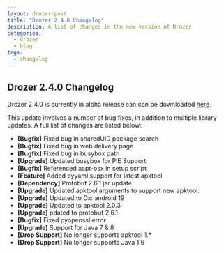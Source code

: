 ```yaml
---
layout: drozer-post
title: "Drozer 2.4.0 Changelog"
description: A list of changes in the new version of Drozer
categories:
  - drozer
  - blog
tags:
  - changelog
---
```


## Drozer 2.4.0 Changelog

Drozer 2.4.0 is currently in alpha release can can be downloaded [here](https://github.com/mwrlabs/drozer/releases/tag/2.4.0-alpha).

This update involves a number of bug fixes, in addition to multiple library updates. A full list of changes are listed below:

* **[Bugfix]** Fixed bug in sharedUID package search
* **[Bugfix]** Fixed bug in web delivery page
* **[Bugfix]** Fixed bug in busybox path
* **[Upgrade]** Updated busybox for PIE Support
* **[Bugfix]** Referenced aapt-osx in setup script
* **[Feature]** Added pyyaml support for latest apktool 
* **[Dependency]** Protobuf 2.6.1 jar update
* **[Upgrade]** Updated apktool arguments to support new apktool.
* **[Upgrade]** Updated to Dx: android 19
* **[Upgrade]** Updated to apktool 2.0.3
* **[Upgrade]** pdated to protobuf 2.6.1
* **[Bugfix]** Fixed pyopenssl error
* **[Upgrade]** Support for Java 7 & 8
* **[Drop Support]** No longer supports apktool 1.*
* **[Drop Support]** No longer supports Java 1.6

